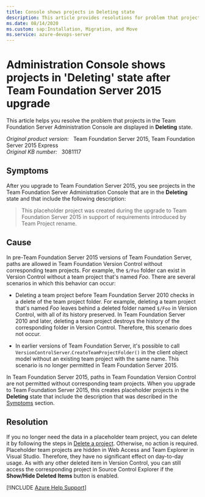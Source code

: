 ```yaml
---
title: Console shows projects in Deleting state
description: This article provides resolutions for problem that projects in the Team Foundation Server Administration Console are displayed in Deleting state.
ms.date: 08/14/2020
ms.custom: sap:Installation, Migration, and Move
ms.service: azure-devops-server
---
```

# Administration Console shows projects in 'Deleting' state after Team Foundation Server 2015 upgrade

This article helps you resolve the problem that projects in the Team Foundation Server Administration Console are displayed in **Deleting** state.

_Original product version:_ &nbsp; Team Foundation Server 2015, Team Foundation Server 2015 Express  
_Original KB number:_ &nbsp; 3081117

## Symptoms

After you upgrade to Team Foundation Server 2015, you see projects in the Team Foundation Server Administration Console that are in the **Deleting** state and that include the following description:

> This placeholder project was created during the upgrade to Team Foundation Server 2015 in support of requirements introduced by Team Project rename.

## Cause

In pre-Team Foundation Server 2015 versions of Team Foundation Server, paths are allowed in Team Foundation Version Control without corresponding team projects. For example, the `$/Foo` folder can exist in Version Control without a team project that's named _Foo_. There are several scenarios in which this behavior can occur:

- Deleting a team project before Team Foundation Server 2010 checks in a delete of the team project folder. For example, deleting a team project that's named _Foo_ leaves behind a deleted folder named `$/Foo` in Version Control, with all of its history preserved. In Team Foundation Server 2010 and later, deleting a team project destroys the history of the corresponding folder in Version Control. Therefore, this scenario does not occur.

- In earlier versions of Team Foundation Server, it's possible to call `VersionControlServer`.`CreateTeamProjectFolder()` in the client object model without an existing team project with the same name. This scenario is no longer permitted in Team Foundation Server 2015.

In Team Foundation Server 2015, paths in Team Foundation Version Control are not permitted without corresponding team projects. When you upgrade to Team Foundation Server 2015, this creates placeholder projects in the **Deleting** state that include the description that was described in the [Symptoms](#symptoms) section.

## Resolution

If you no longer need the data in a placeholder team project, you can delete it by following the steps in [Delete a project](/azure/devops/organizations/projects/delete-project). Otherwise, no action is required. Placeholder team projects are hidden in Web Access and Team Explorer in Visual Studio. Therefore, they have no significant effect on day-to-day usage. As with any other deleted item in Version Control, you can still access the corresponding project in Source Control Explorer if the **Show/Hide Deleted Items** button is enabled.

[!INCLUDE [Azure Help Support](../../includes/azure-help-support.md)]
